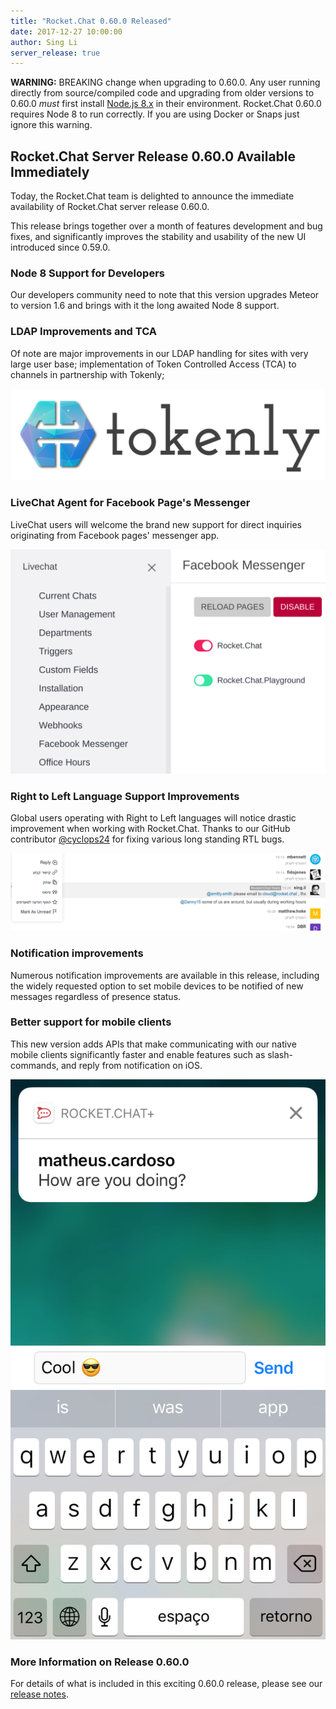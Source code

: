 ```yaml
---
title: "Rocket.Chat 0.60.0 Released"
date: 2017-12-27 10:00:00
author: Sing Li
server_release: true
---
```


**WARNING:** BREAKING change when upgrading to 0.60.0. Any user running directly from source/compiled code and upgrading from older versions to 0.60.0 *must* first install [Node.js 8.x](https://nodejs.org/en/download/) in their environment. Rocket.Chat 0.60.0 requires Node 8 to run correctly. If you are using Docker or Snaps just ignore this warning.

## Rocket.Chat Server Release 0.60.0 Available Immediately

Today, the Rocket.Chat team is delighted to announce the immediate availability of Rocket.Chat server release 0.60.0.


This release brings together over a month of features development and bug fixes, and significantly improves the stability and usability of the new UI introduced since 0.59.0.

### Node 8 Support for Developers

Our developers community need to note that this version upgrades Meteor to version 1.6 and brings with it the long awaited Node 8 support.

### LDAP Improvements and TCA

<div class="left copy">
	<p>Of note are major improvements in our LDAP handling for sites with very large user base; implementation of Token Controlled Access (TCA) to channels in partnership with Tokenly;</p>
</div>

<div class="right image">
	<p>
		<img src="/images/posts/2017/12/rocket-chat-0-60-released/tokenly-icon-horiz.png"/>
	</p>
</div>
<div class="clear"></div>

### LiveChat Agent for Facebook Page's Messenger

<div class="left copy">
	<p>LiveChat users will welcome the brand new support for direct inquiries originating from Facebook pages' messenger app.</p>
</div>

<div class="right image">
	<p>
		<img src="/images/posts/2017/12/rocket-chat-0-60-released/facebook_messenger_integration.png"/>
	</p>
</div>
<div class="clear"></div>

### Right to Left Language Support Improvements

Global users operating with Right to Left languages will notice drastic improvement when working with Rocket.Chat. Thanks to our GitHub contributor [@cyclops24](https://github.com/cyclops24) for fixing various long standing RTL bugs.

![RTL chatbox and menu](/images/posts/2017/12/rocket-chat-0-60-released/RTL_chatbox_and_menu.png)

###  Notification improvements

Numerous notification improvements are available in this release, including the widely requested option to set mobile devices to be notified of new messages regardless of presence status.

### Better support for mobile clients

<div class="left copy">
	<p>This new version adds APIs that make communicating with our native mobile clients significantly faster and enable features such as slash-commands, and reply from notification on iOS.</p>
</div>

<div class="right image">
	<img src="/images/posts/2017/12/rocket-chat-0-60-released/mobile_reply.png"/>
</div>
<div class="clear"></div>

### More Information on Release 0.60.0

For details of what is included in this exciting 0.60.0 release, please see our [release notes](https://github.com/RocketChat/Rocket.Chat/releases/tag/0.60.0-rc.5).

